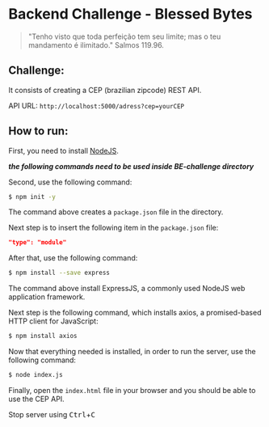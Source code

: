 # Backend Challenge - Blessed Bytes

> "Tenho visto que toda perfeição tem seu limite; mas o teu mandamento é ilimitado." Salmos 119.96.

## Challenge:

It consists of creating a CEP (brazilian zipcode) REST API.

API URL: `http://localhost:5000/adress?cep=yourCEP`

## How to run:

First, you need to install [NodeJS](https://nodejs.org/en/download).

***the following commands need to be used inside BE-challenge directory***

Second, use the following command:
```bash
$ npm init -y
```
The command above creates a `package.json` file in the directory.

Next step is to insert the following item in the `package.json` file:

```json
"type": "module"
```

After that, use the following command:

```bash
$ npm install --save express
```
The command above install ExpressJS, a commonly used NodeJS web application framework.

Next step is the following command, which installs axios, a promised-based HTTP client for JavaScript:

```bash
$ npm install axios
```

Now that everything needed is installed, in order to run the server, use the following command:

```bash
$ node index.js
```

Finally, open the `index.html` file in your browser and you should be able to use the CEP API.

Stop server using <kbd>Ctrl</kbd>+<kbd>C</kbd>
